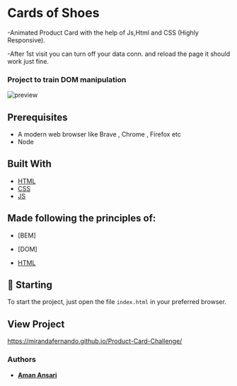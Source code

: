 # Cards of Shoes

-Animated Product Card with the help of Js,Html and CSS (Highly Responsive).

-After 1st visit you can turn off your data conn. and reload the page it should work just fine.

### Project to train DOM manipulation

![preview](preview.gif)

## Prerequisites

- A modern web browser like Brave , Chrome , Firefox etc
- Node

## Built With

- [HTML](https://reactjs.org) 
- [CSS](https://sass-lang.com)
- [JS](https://sass-lang.com)

## Made following the principles of:
- [BEM]
- [DOM]


- [HTML](https://reactjs.org) 

## 🚀 Starting

To start the project, just open the file `index.html` in your preferred browser.

## View Project
https://mirandafernando.github.io/Product-Card-Challenge/

### Authors

- **[Aman Ansari](https://github.com/aman-atg)**
